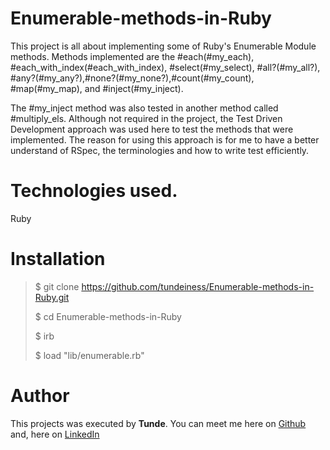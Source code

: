 # Enumerable-methods-in-Ruby
This project is all about implementing some of Ruby's Enumerable Module methods.
Methods implemented are the #each(#my_each), #each_with_index(#each_with_index), #select(#my_select), #all?(#my_all?), #any?(#my_any?),#none?(#my_none?),#count(#my_count), #map(#my_map), and #inject(#my_inject).

The #my_inject method was also tested in another method called #multiply_els.
Although not required in the project, the Test Driven Development approach was
used here to test the methods that were implemented. The reason for using this
approach is for me to have a better understand of RSpec, the terminologies and
how to write test efficiently.


# Technologies used.
Ruby



# Installation

> $ git clone https://github.com/tundeiness/Enumerable-methods-in-Ruby.git
>
> $ cd Enumerable-methods-in-Ruby
>
> $ irb
>
> $ load "lib/enumerable.rb"


# Author
This projects was executed by **Tunde**.
You can meet me here on  [Github](https://github.com/tundeiness/) and,  here on [LinkedIn](https://www.linkedin.com/in/tunde-oretade/)
